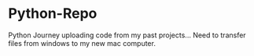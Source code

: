 # Python-Repo
Python Journey
uploading code from my past projects... Need to transfer files from windows to my new mac computer.

